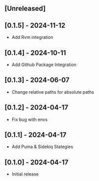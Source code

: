 ## [Unreleased]

## [0.1.5] - 2024-11-12

- Add Rvm integration

## [0.1.4] - 2024-10-11

- Add Github Package Integration

## [0.1.3] - 2024-06-07

- Change relative paths for absolute paths

## [0.1.2] - 2024-04-17

- Fix bug with envs

## [0.1.1] - 2024-04-17

- Add Puma & Sidekiq Stategies

## [0.1.0] - 2024-04-17

- Initial release

